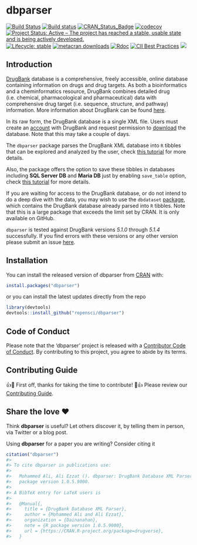 
<!-- README.md is generated from README.Rmd. Please edit attributes file -->

# dbparser

[![Build
Status](https://travis-ci.org/ropensci/dbparser.svg?branch=master)](https://travis-ci.org/ropensci/dbparser)
[![Build
status](https://ci.appveyor.com/api/projects/status/k18sqp55n39f3y5w?svg=true)](https://ci.appveyor.com/project/MohammedFCIS/dbparser)
[![CRAN\_Status\_Badge](http://www.r-pkg.org/badges/version/dbparser)](https://cran.r-project.org/package=dbparser)
[![codecov](https://codecov.io/gh/ropensci/dbparser/branch/master/graph/badge.svg)](https://codecov.io/gh/ropensci/dbparser)
[![Project Status: Active – The project has reached a stable, usable
state and is being actively
developed.](https://www.repostatus.org/badges/latest/active.svg)](https://www.repostatus.org/#active)
[![Lifecycle:
stable](https://img.shields.io/badge/lifecycle-stable-brightgreen.svg)](https://www.tidyverse.org/lifecycle/#stable)
[![metacran
downloads](https://cranlogs.r-pkg.org/badges/grand-total/dbparser)](https://cran.r-project.org/package=dbparser)
[![Rdoc](http://www.rdocumentation.org/badges/version/dbparser)](http://www.rdocumentation.org/packages/dbparser)
[![CII Best
Practices](https://bestpractices.coreinfrastructure.org/projects/3311/badge)](https://bestpractices.coreinfrastructure.org/projects/3311)
[![](https://badges.ropensci.org/347_status.svg)](https://github.com/ropensci/software-review/issues/347)

## Introduction

[DrugBank](http://drugbank.ca/) database is a comprehensive, freely
accessible, online database containing information on drugs and drug
targets. As both a bioinformatics and a cheminformatics resource,
DrugBank combines detailed drug (i.e. chemical, pharmacological and
pharmaceutical) data with comprehensive drug target (i.e. sequence,
structure, and pathway) information. More information about DrugBank can
be found [here](https://www.drugbank.ca/about/).

In its raw form, the DrugBank database is a single XML file. Users must
create an [account](https://www.drugbank.ca/public_users/sign_up) with
DrugBank and request permission to
[download](https://www.drugbank.ca/releases/latest) the database. Note
that this may take a couple of days.

The `dbparser` package parses the DrugBank XML database into `R` tibbles
that can be explored and analyzed by the user, check [this
tutorial](https://ropensci.github.io/dbparser/articles/dbparser.html)
for more details.

Also, the package offers the option to save these tibbles in databases
including **SQL Server DB** and **Maria DB** just by enabling
`save_table` option, check [this
tutorial](https://ropensci.github.io/dbparser/articles/Database_Saving.html)
for more details.

If you are waiting for access to the DrugBank database, or do not intend
to do a deep dive with the data, you may wish to use the `dbdataset`
[package](https://ropensci.github.io/dbdataset/index.html), which
contains the DrugBank database already parsed into `R` tibbles. Note
that this is a large package that exceeds the limit set by CRAN. It is
only available on GitHub.

`dbparser` is tested against DrugBank versions *5.1.0* through *5.1.4*
successfully. If you find errors with these versions or any other
version please submit an issue
[here](https://github.com/ropensci/dbparser/issues).

## Installation

You can install the released version of dbparser from
[CRAN](https://CRAN.R-project.org) with:

``` r
install.packages("dbparser")
```

or you can install the latest updates directly from the repo

``` r
library(devtools)
devtools::install_github("ropensci/dbparser")
```

## Code of Conduct

Please note that the ‘dbparser’ project is released with a [Contributor
Code of Conduct](CODE_OF_CONDUCT.md). By contributing to this project,
you agree to abide by its terms.

## Contributing Guide

👍🎉 First off, thanks for taking the time to contribute\! 🎉👍 Please
review our [Contributing Guide](CONTRIBUTING.md).

## Share the love ❤️

Think **dbparser** is useful? Let others discover it, by telling them in
person, via Twitter or a blog post.

Using **dbparser** for a paper you are writing? Consider citing it

``` r
citation("dbparser")
#> 
#> To cite dbparser in publications use:
#> 
#>   Mohammed Ali, Ali Ezzat (). dbparser: DrugBank Database XML Parser. R
#>   package version 1.0.5.9000.
#> 
#> A BibTeX entry for LaTeX users is
#> 
#>   @Manual{,
#>     title = {DrugBank Database XML Parser},
#>     author = {Mohammed Ali and Ali Ezzat},
#>     organization = {Dainanahan},
#>     note = {R package version 1.0.5.9000},
#>     url = {https://CRAN.R-project.org/package=drugverse},
#>   }
```
